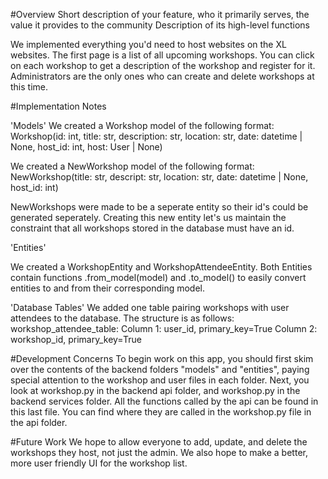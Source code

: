 #Overview
Short description of your feature, who it primarily serves, the value it provides to the community
Description of its high-level functions

We implemented everything you'd need to host websites on the XL websites. The first page is a list of all upcoming workshops. You can click on each workshop to get a description of the workshop and register for it. Administrators are the only ones who can create and delete workshops at this time. 


#Implementation Notes

'Models'
We created a Workshop model of the following format:
Workshop(id: int, title: str, description: str, location: str, date: datetime | None, host_id: int, 
host: User | None)

We created a NewWorkshop model of the following format:
NewWorkshop(title: str, descript: str, location: str, date: datetime | None, host_id: int)

NewWorkshops were made to be a seperate entity so their id's could be generated seperately. Creating this new entity let's us maintain the constraint that all workshops stored in the database must have an id. 


'Entities'

We created a WorkshopEntity and WorkshopAttendeeEntity. Both Entities contain functions .from_model(model) and .to_model() to easily convert entities to and from their corresponding model.

'Database Tables'
We added one table pairing workshops with user attendees to the database. The structure is as follows:
workshop_attendee_table:
Column 1: user_id, primary_key=True
Column 2: workshop_id, primary_key=True

#Development Concerns
To begin work on this app, you should first skim over the contents of the backend folders "models" and "entities", paying special attention to the workshop and user files in each folder. Next, you look at workshop.py in the backend api folder, and workshop.py in the backend services folder. All the functions called by the api can be found in this last file. You can find where they are called in the workshop.py file in the api folder. 

#Future Work
We hope to allow everyone to add, update, and delete the workshops they host, not just the admin. We also hope to make a better, more user friendly UI for the workshop list. 